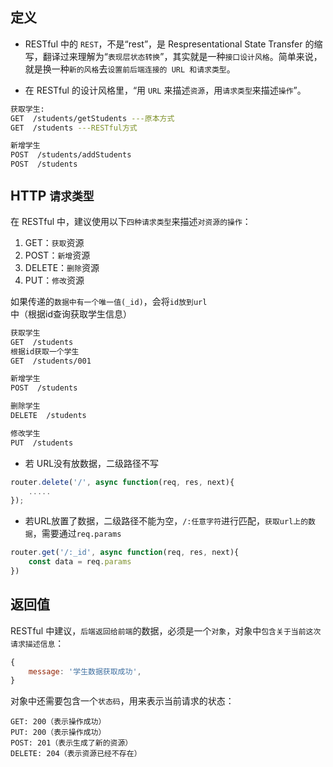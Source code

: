 ## 定义

- RESTful 中的 `REST`，不是“rest”，是 Respresentational State Transfer 的缩写，翻译过来理解为“`表现层状态转换`”，其实就是一种`接口设计风格`。简单来说，就是换一种`新的风格`去`设置前后端连接的 URL 和请求类型`。

- 在 RESTful 的设计风格里，“用 `URL` 来描述`资源`，用`请求类型`来描述`操作`”。

```  bash
获取学生:
GET  /students/getStudents ---原本方式
GET  /students ---RESTful方式

新增学生
POST  /students/addStudents
POST  /students
```

## HTTP `请求类型`

在 RESTful 中，建议使用以下`四种请求类型`来描述`对资源的操作`：

1. GET：`获取`资源
2. POST：`新增`资源
3. DELETE：`删除`资源
4. PUT：`修改`资源

如果传递的`数据中有一个唯一值(_id)`，会将`id放到url`中（根据id查询获取学生信息）

``` bash
获取学生
GET  /students
根据id获取一个学生
GET  /students/001

新增学生
POST  /students

删除学生
DELETE  /students

修改学生
PUT  /students
```

- 若 URL没有放数据，二级路径不写

``` javascript
router.delete('/', async function(req, res, next){
   	..... 
});

```

- 若URL放置了数据，二级路径不能为空，`/:任意字符`进行匹配，`获取url上的数据`，需要通过`req.params`

``` javascript
router.get('/:_id', async function(req, res, next){
    const data = req.params
})
```



## 返回值

RESTful 中建议，`后端返回给前端`的数据，必须是一个`对象`，对象中`包含关于当前这次请求描述信息`：

```js
{
    message: '学生数据获取成功',
}
```

对象中还需要包含一个`状态码`，用来表示当前请求的状态：

```
GET: 200（表示操作成功）
PUT: 200（表示操作成功）
POST: 201（表示生成了新的资源）
DELETE: 204（表示资源已经不存在）
```

